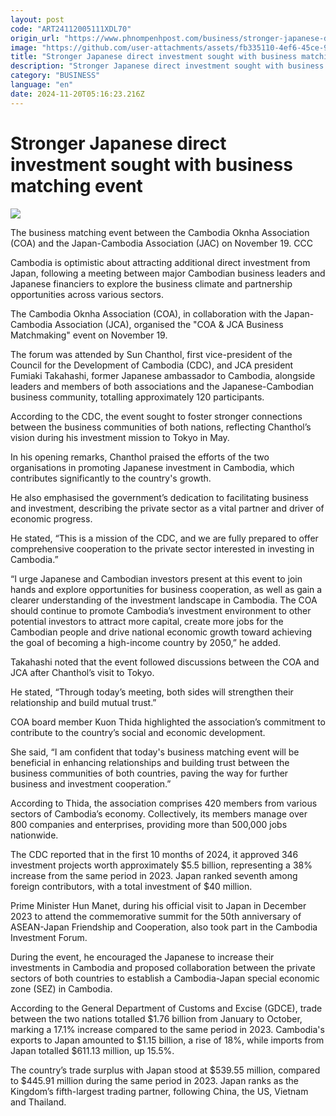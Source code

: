```yaml
---
layout: post
code: "ART24112005111XDL70"
origin_url: "https://www.phnompenhpost.com/business/stronger-japanese-direct-investment-sought-with-business-matching-event"
image: "https://github.com/user-attachments/assets/fb335110-4ef6-45ce-9915-caf342c45331"
title: "Stronger Japanese direct investment sought with business matching event"
description: "​​Stronger Japanese direct investment sought with business matching event​"
category: "BUSINESS"
language: "en"
date: 2024-11-20T05:16:23.216Z
---
```


# Stronger Japanese direct investment sought with business matching event

![](https://github.com/user-attachments/assets/6a66c81f-e470-44db-9220-a57e180dd1a4)

The business matching event between the Cambodia Oknha Association (COA) and the Japan-Cambodia Association (JAC) on November 19. CCC

Cambodia is optimistic about attracting additional direct investment from Japan, following a meeting between major Cambodian business leaders and Japanese financiers to explore the business climate and partnership opportunities across various sectors.

The Cambodia Oknha Association (COA), in collaboration with the Japan-Cambodia Association (JCA), organised the "COA & JCA Business Matchmaking" event on November 19. 

The forum was attended by Sun Chanthol, first vice-president of the Council for the Development of Cambodia (CDC), and JCA president Fumiaki Takahashi, former Japanese ambassador to Cambodia, alongside leaders and members of both associations and the Japanese-Cambodian business community, totalling approximately 120 participants.

According to the CDC, the event sought to foster stronger connections between the business communities of both nations, reflecting Chanthol’s vision during his investment mission to Tokyo in May.

In his opening remarks, Chanthol praised the efforts of the two organisations in promoting Japanese investment in Cambodia, which contributes significantly to the country's growth. 

He also emphasised the government’s dedication to facilitating business and investment, describing the private sector as a vital partner and driver of economic progress.

He stated, “This is a mission of the CDC, and we are fully prepared to offer comprehensive cooperation to the private sector interested in investing in Cambodia.”

“I urge Japanese and Cambodian investors present at this event to join hands and explore opportunities for business cooperation, as well as gain a clearer understanding of the investment landscape in Cambodia. The COA should continue to promote Cambodia’s investment environment to other potential investors to attract more capital, create more jobs for the Cambodian people and drive national economic growth toward achieving the goal of becoming a high-income country by 2050,” he added.

Takahashi noted that the event followed discussions between the COA and JCA after Chanthol’s visit to Tokyo.

He stated, “Through today’s meeting, both sides will strengthen their relationship and build mutual trust.”

COA board member Kuon Thida highlighted the association’s commitment to contribute to the country’s social and economic development.

She said, “I am confident that today's business matching event will be beneficial in enhancing relationships and building trust between the business communities of both countries, paving the way for further business and investment cooperation.”

According to Thida, the association comprises 420 members from various sectors of Cambodia’s economy. Collectively, its members manage over 800 companies and enterprises, providing more than 500,000 jobs nationwide.

The CDC reported that in the first 10 months of 2024, it approved 346 investment projects worth approximately $5.5 billion, representing a 38% increase from the same period in 2023. Japan ranked seventh among foreign contributors, with a total investment of $40 million.

Prime Minister Hun Manet, during his official visit to Japan in December 2023 to attend the commemorative summit for the 50th anniversary of ASEAN-Japan Friendship and Cooperation, also took part in the Cambodia Investment Forum. 

During the event, he encouraged the Japanese to increase their investments in Cambodia and proposed collaboration between the private sectors of both countries to establish a Cambodia-Japan special economic zone (SEZ) in Cambodia.

According to the General Department of Customs and Excise (GDCE), trade between the two nations totalled $1.76 billion from January to October, marking a 17.1% increase compared to the same period in 2023. Cambodia's exports to Japan amounted to $1.15 billion, a rise of 18%, while imports from Japan totalled $611.13 million, up 15.5%.

The country’s trade surplus with Japan stood at $539.55 million, compared to $445.91 million during the same period in 2023. Japan ranks as the Kingdom’s fifth-largest trading partner, following China, the US, Vietnam and Thailand.